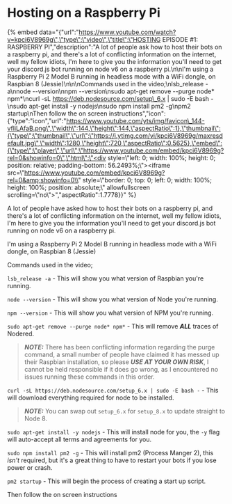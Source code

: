 # Hosting on a Raspberry Pi

{% embed data="{\"url\":\"https://www.youtube.com/watch?v=kpci6V8969g\",\"type\":\"video\",\"title\":\"HOSTING EPISODE \#1: RASPBERRY PI\",\"description\":\"A lot of people ask how to host their bots on a raspberry pi, and there\'s a lot of conflicting information on the internet, well my fellow idiots, I\'m here to give you the information you\'ll need to get your discord.js bot running on node v6 on a raspberry pi.\n\nI\'m using a Raspberry Pi 2 Model B running in headless mode with a WiFi dongle, on Raspbian 8 \(Jessie\)\n\n\nCommands used in the video;\nlsb\_release -a\nnode --version\nnpm --version\nsudo apt-get remove --purge node\* npm\*\ncurl -sL https://deb.nodesource.com/setup\_6.x \| sudo -E bash -\nsudo apt-get install -y nodejs\nsudo npm install pm2 -g\npm2 startup\nThen follow the on screen instructions\",\"icon\":{\"type\":\"icon\",\"url\":\"https://www.youtube.com/yts/img/favicon\_144-vfliLAfaB.png\",\"width\":144,\"height\":144,\"aspectRatio\":1},\"thumbnail\":{\"type\":\"thumbnail\",\"url\":\"https://i.ytimg.com/vi/kpci6V8969g/maxresdefault.jpg\",\"width\":1280,\"height\":720,\"aspectRatio\":0.5625},\"embed\":{\"type\":\"player\",\"url\":\"https://www.youtube.com/embed/kpci6V8969g?rel=0&showinfo=0\",\"html\":\"<div style=\\"left: 0; width: 100%; height: 0; position: relative; padding-bottom: 56.2493%;\\"><iframe src=\\"https://www.youtube.com/embed/kpci6V8969g?rel=0&amp;showinfo=0\\" style=\\"border: 0; top: 0; left: 0; width: 100%; height: 100%; position: absolute;\\" allowfullscreen scrolling=\\"no\\"></iframe></div>\",\"aspectRatio\":1.7778}}" %}

A lot of people have asked how to host their bots on a raspberry pi, and there's a lot of conflicting information on the internet, well my fellow idiots, I'm here to give you the information you'll need to get your discord.js bot running on node v6 on a raspberry pi.

I'm using a Raspberry Pi 2 Model B running in headless mode with a WiFi dongle, on Raspbian 8 \(Jessie\)

Commands used in the video;

`lsb_release -a` - This will show you what version of Raspbian you're running.

`node --version` - This will show you what version of Node you're running.

`npm --version` - This will show you what version of NPM you're running.

`sudo apt-get remove --purge node* npm*` - This will remove _**ALL**_ traces of Nodered.

> _**NOTE:**_ There has been conflicting information regarding the purge command, a small number of people have claimed it has messed up their Raspbian installation, so please _**USE AT YOUR OWN RISK**_, I cannot be held responsible if it does go wrong, as I encountered no issues running these commands in this order.

`curl -sL https://deb.nodesource.com/setup_6.x | sudo -E bash -` - This will download everything required for node to be installed.

> _**NOTE:**_ You can swap out `setup_6.x` for `setup_8.x` to update straight to Node 8.

`sudo apt-get install -y nodejs` - This will install node for you, the `-y` flag will auto-accept all terms and agreements for you.

`sudo npm install pm2 -g` - This will install pm2 \(Process Manger 2\), this _isn't_ required, but it's a great thing to have to restart your bots if you lose power or crash.

`pm2 startup` - This will begin the process of creating a start up script.

Then follow the on screen instructions

